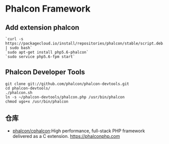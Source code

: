 # Phalcon Framework

## Add extension phalcon

```
`curl -s https://packagecloud.io/install/repositories/phalcon/stable/script.deb.sh | sudo bash`
`sudo apt-get install php5.6-phalcon`
`sudo service php5.6-fpm start`
```

## Phalcon Developer Tools

```
git clone git://github.com/phalcon/phalcon-devtools.git
cd phalcon-devtools/
./phalcon.sh
ln -s ~/phalcon-devtools/phalcon.php /usr/bin/phalcon
chmod ugo+x /usr/bin/phalcon
```

## 仓库

- [phalcon/cphalcon](https://github.com/phalcon/cphalcon):High performance, full-stack PHP framework delivered as a C extension. <https://phalconphp.com>
